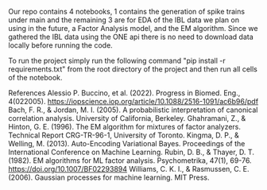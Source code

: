 Our repo contains 4 notebooks, 1 contains the generation of spike trains under main and the remaining 3 are for EDA of the IBL data we plan on using in the future, a Factor Analysis model, and the EM algorithm. Since we gathered the IBL data using the ONE api there is no need to download data locally before running the code.

To run the project simply run the following command "pip install -r requirements.txt" from the root directory of the project and then run all cells of the notebook. 

References
Alessio P. Buccino, et al. (2022). Progress in Biomed. Eng., 4(022005). https://iopscience.iop.org/article/10.1088/2516-1091/ac6b96/pdf
Bach, F. R., & Jordan, M. I. (2005). A probabilistic interpretation of canonical correlation analysis. University of California, Berkeley.
Ghahramani, Z., & Hinton, G. E. (1996). The EM algorithm for mixtures of factor analyzers. Technical Report CRG-TR-96-1, University of Toronto.
Kingma, D. P., & Welling, M. (2013). Auto-Encoding Variational Bayes. Proceedings of the International Conference on Machine Learning.
Rubin, D. B., & Thayer, D. T. (1982). EM algorithms for ML factor analysis. Psychometrika, 47(1), 69-76. https://doi.org/10.1007/BF02293894
Williams, C. K. I., & Rasmussen, C. E. (2006). Gaussian processes for machine learning. MIT Press.

